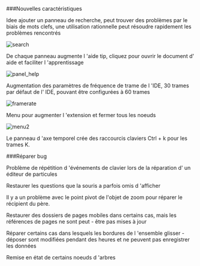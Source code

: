 ###Nouvelles caractéristiques

Idee ajouter un panneau de recherche, peut trouver des problèmes par le biais de mots clefs, une utilisation rationnelle peut résoudre rapidement les problèmes rencontrés

![search](imgs/search.jpg)

De chaque panneau augmente l 'aide tip, cliquez pour ouvrir le document d' aide et faciliter l 'apprentissage

![panel_help](imgs/panel_help.jpg)



Augmentation des paramètres de fréquence de trame de l 'IDE, 30 trames par défaut de l' IDE, pouvant être configurées à 60 trames

![framerate](imgs/framerate.jpg)



Menu pour augmenter l 'extension et fermer tous les noeuds

![menu2](imgs/menu2.jpg)



Le panneau d 'axe temporel crée des raccourcis claviers Ctrl + k pour les trames K.

###Réparer bug

Problème de répétition d 'événements de clavier lors de la réparation d' un éditeur de particules

Restaurer les questions que la souris a parfois omis d 'afficher

Il y a un problème avec le point pivot de l'objet de zoom pour réparer le récipient du père.

Restaurer des dossiers de pages mobiles dans certains cas, mais les références de pages ne sont peut - être pas mises à jour

Réparer certains cas dans lesquels les bordures de l 'ensemble glisser - déposer sont modifiées pendant des heures et ne peuvent pas enregistrer les données

Remise en état de certains noeuds d 'arbres


